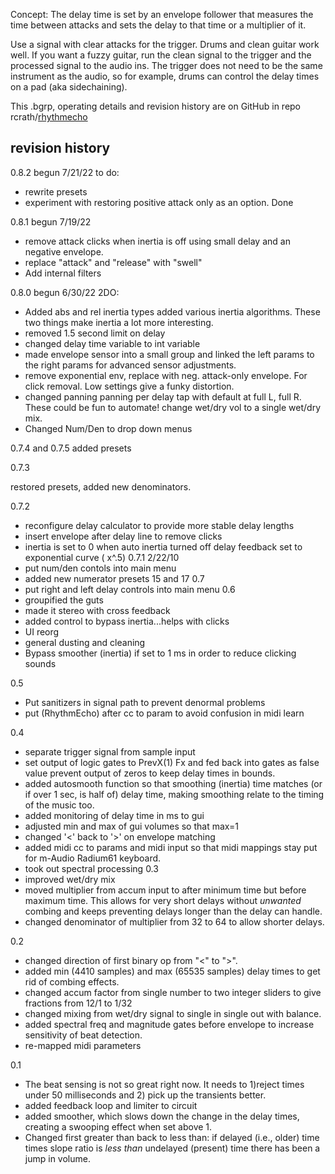Concept:
The delay time is set by an envelope follower that measures the time between attacks and sets the delay to that time or a multiplier of it.  

Use a signal with clear attacks for the trigger.  Drums and clean guitar work well.  If you want a fuzzy guitar, run the clean signal to the trigger and the processed signal to the audio ins.  The trigger does not need to be the same instrument as the audio, so for example, drums can control the delay times on a pad (aka sidechaining). 

This .bgrp, operating details and revision history are on GitHub in repo rcrath/[rhythmecho](https://github.com/rcrath/rhythmecho) 

## revision history

0.8.2 begun 7/21/22
to do: 
* rewrite presets
* experiment with restoring positive attack only as an option.
Done

0.8.1 begun 7/19/22

* remove attack clicks when inertia is off using small delay and an negative envelope.
* replace "attack" and "release" with "swell"
* Add internal filters

0.8.0 begun 6/30/22
2DO: 

* Added abs and rel inertia types
added various inertia algorithms. These two things make inertia a lot more interesting.
* removed 1.5 second limit on delay
* changed delay time variable to int variable
* made envelope sensor into a small group and linked the left params to the right params for advanced sensor adjustments.
* remove exponential env, replace with neg. attack-only envelope. For click removal. Low settings give a funky distortion.
* changed panning panning per delay tap with default at full L, full R. These could be fun to automate!
change wet/dry vol to a single wet/dry mix.
* Changed Num/Den to drop down menus




0.7.4 and 0.7.5 added presets

0.7.3

restored presets, added new denominators. 

0.7.2

* reconfigure delay calculator to provide more stable delay lengths
* insert envelope after delay line to remove clicks
* inertia is set to 0 when auto inertia turned off
delay feedback set to exponential curve ( x^.5)
0.7.1 2/22/10
* put num/den contols into main menu
* added new numerator presets 15 and 17
0.7
* put right and left delay controls into main menu
0.6
* groupified the guts
* made it stereo with cross feedback
* added control to bypass inertia...helps with clicks
* UI reorg
* general dusting and cleaning
* Bypass smoother (inertia) if set to 1 ms in order to reduce clicking sounds

0.5

* Put sanitizers in signal path to prevent denormal problems
* put (RhythmEcho) after cc to param to avoid confusion in midi learn

0.4

* separate trigger signal from sample input
* set output of logic gates to PrevX(1) Fx and fed back into gates as false value prevent output of zeros to keep delay times in bounds.
* added autosmooth function so that smoothing (inertia) time matches (or if over 1 sec, is half of) delay time, making smoothing relate to the timing of the music too.
* added monitoring of delay time in ms to gui
* adjusted min and max of gui volumes so that max=1
* changed '&lt;' back to '&gt;' on envelope matching
* added midi cc to params and midi input so that midi mappings stay put for m-Audio Radium61 keyboard.
* took out spectral processing
0.3
* improved wet/dry mix
* moved multiplier from accum input to after minimum time but before maximum time.  This allows for very short delays without _unwanted_ combing and keeps preventing delays longer than the delay can handle.  
* changed denominator of multiplier from 32 to 64 to allow shorter delays. 

0.2

* changed direction of first binary op from &quot;&lt;&quot; to &quot;&gt;&quot;.
* added min (4410 samples) and max (65535 samples) delay times to get rid of combing effects.
* changed accum factor from single number to two integer sliders to give fractions from 12/1 to 1/32
* changed mixing from wet/dry signal to single in single out with balance.
* added spectral freq and magnitude gates before envelope to increase sensitivity of beat detection.  
* re-mapped midi parameters  

0.1

* The beat sensing is not so great right now.  It needs to 1)reject times under 50 milliseconds and 2) pick up the transients better.
* added feedback loop and limiter to circuit
* added smoother, which slows down the change in the delay times, creating a swooping effect when set above 1.
* Changed first greater than back to less than: if delayed (i.e., older) time times slope ratio is _less than_ undelayed  (present) time there has been a jump in volume. 